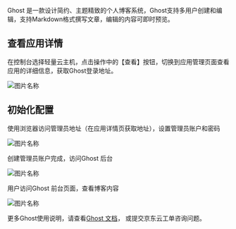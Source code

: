 Ghost 是一款设计简约、主题精致的个人博客系统，Ghost支持多用户创建和编辑，支持Markdown格式撰写文章，编辑的内容可即时预览。


## 查看应用详情


在控制台选择轻量云主机，点击操作中的【查看】按钮，切换到应用管理页面查看应用的详细信息，获取Ghost登录地址。


![图片名称](https://img1.jcloudcs.com/image/docs/10.png)




## 初始化配置

使用浏览器访问管理员地址（在应用详情页获取地址），设置管理员账户和密码


![图片名称](https://img1.jcloudcs.com/image/docs/10.png)


创建管理员账户完成，访问Ghost 后台


![图片名称](https://img1.jcloudcs.com/image/docs/10.png)

用户访问Ghost 前台页面，查看博客内容

![图片名称](https://img1.jcloudcs.com/image/docs/10.png)


更多Ghost使用说明，请查看[Ghost 文档](https://ghost.org/tutorials/)， 或提交京东云工单咨询问题。
